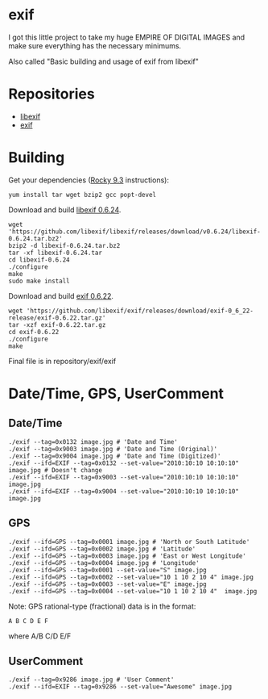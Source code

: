 # exif
I got this little project to take my huge EMPIRE OF DIGITAL IMAGES and make sure everything has the necessary minimums.

Also called "Basic building and usage of exif from libexif"

# Repositories
- [libexif](https://github.com/libexif/libexif)
- [exif](https://github.com/libexif/exif)

# Building
Get your dependencies ([Rocky 9.3](https://rockylinux.org) instructions):
```
yum install tar wget bzip2 gcc popt-devel
```

Download and build [libexif 0.6.24](https://github.com/libexif/libexif/releases/tag/v0.6.24).
```
wget 'https://github.com/libexif/libexif/releases/download/v0.6.24/libexif-0.6.24.tar.bz2'
bzip2 -d libexif-0.6.24.tar.bz2
tar -xf libexif-0.6.24.tar
cd libexif-0.6.24
./configure
make
sudo make install
```

Download and build [exif 0.6.22](https://github.com/libexif/exif/releases/tag/exif-0_6_22-release).
```
wget 'https://github.com/libexif/exif/releases/download/exif-0_6_22-release/exif-0.6.22.tar.gz'
tar -xzf exif-0.6.22.tar.gz
cd exif-0.6.22
./configure
make
```
Final file is in repository/exif/exif

# Date/Time, GPS, UserComment

## Date/Time
```
./exif --tag=0x0132 image.jpg # 'Date and Time'
./exif --tag=0x9003 image.jpg # 'Date and Time (Original)'
./exif --tag=0x9004 image.jpg # 'Date and Time (Digitized)'
./exif --ifd=EXIF --tag=0x0132 --set-value="2010:10:10 10:10:10" image.jpg # Doesn't change
./exif --ifd=EXIF --tag=0x9003 --set-value="2010:10:10 10:10:10" image.jpg
./exif --ifd=EXIF --tag=0x9004 --set-value="2010:10:10 10:10:10" image.jpg
```

## GPS
```
./exif --ifd=GPS --tag=0x0001 image.jpg # 'North or South Latitude'
./exif --ifd=GPS --tag=0x0002 image.jpg # 'Latitude'
./exif --ifd=GPS --tag=0x0003 image.jpg # 'East or West Longitude'
./exif --ifd=GPS --tag=0x0004 image.jpg # 'Longitude'
./exif --ifd=GPS --tag=0x0001 --set-value="S" image.jpg
./exif --ifd=GPS --tag=0x0002 --set-value="10 1 10 2 10 4" image.jpg
./exif --ifd=GPS --tag=0x0003 --set-value="E" image.jpg
./exif --ifd=GPS --tag=0x0004 --set-value="10 1 10 2 10 4"  image.jpg
```
Note: GPS rational-type (fractional) data is in the format:
```
A B C D E F
```
where A/B C/D E/F

## UserComment
```
./exif --tag=0x9286 image.jpg # 'User Comment'
./exif --ifd=EXIF --tag=0x9286 --set-value="Awesome" image.jpg
```
